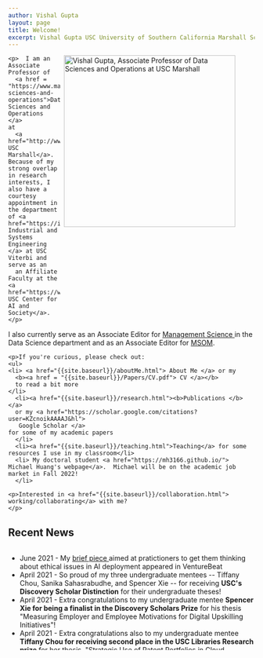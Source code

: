 ```yaml
---
author: Vishal Gupta
layout: page
title: Welcome!
excerpt: Vishal Gupta USC University of Southern California Marshall School of Business research teaching CV data-driven optimization small-data large-scale regime operations research statistics decision-making under uncertainty artificial intelligence
---
```


<div class = "home">
<!--   <figure>  
  <img align="right"
    src="{{site.baseurl}}/images/vishal_closeup.jpg" 
    alt="Vishal Gupta, Associate Professor of Data Sciences and Operations at USC Marshall" 
    style="height: 275px; padding-left: 50px">
  </figure>
 -->
  <figure>
  <img align="right"
    src="{{site.baseurl}}/images/glasses_profile_pic2.png" 
    alt="Vishal Gupta, Associate Professor of Data Sciences and Operations at USC Marshall"
    style=" height: 350px; width: 350px;
            object-fit: fill;
          padding-left: 5px">
  </figure>

    <p>  I am an Associate Professor of 
      <a href = "https://www.marshall.usc.edu/departments/data-sciences-and-operations">Data Sciences and Operations </a>
    at 
      <a href="http://www.marshall.usc.edu/"> USC Marshall</a>.  Because of my strong overlap in research interests, I also have a courtesy appointment in the department of <a href="https://ise.usc.edu/"> Industrial and Systems Engineering </a> at USC Viterbi and serve as an 
      an Affiliate Faculty at the <a href="https://www.cais.usc.edu/"> USC Center for AI and Society</a>. 
    </p>

 <p> I also currently serve as an Associate Editor for 
  <a href = "https://pubsonline.informs.org/journal/mnsc">
  Management Science </a>
  in the Data Science department and as an Associate Editor for <a href = "https://pubsonline.informs.org/journal/msom">
  MSOM</a>.  
  </p>

    <p>If you're curious, please check out:
    <ul>
    <li> <a href="{{site.baseurl}}/aboutMe.html"> About Me </a> or my 
      <b><a href = "{{site.baseurl}}/Papers/CV.pdf"> CV </a></b>
      to read a bit more
    </li>
      <li><a href="{{site.baseurl}}/research.html"><b>Publications </b></a>
      or my <a href="https://scholar.google.com/citations?user=KZcnoikAAAAJ&hl">
       Google Scholar </a>
    for some of my academic papers
      </li>
      <li><a href="{{site.baseurl}}/teaching.html">Teaching</a> for some resources I use in my classroom</li>
      <li> My doctoral student <a href="https://mh3166.github.io/"> Michael Huang's webpage</a>.  Michael will be on the academic job market in Fall 2022!
      </li>
<!--       <li><a href="{{site.baseurl}}/projects.html"> Projects </a> for some of my other fun projects.   
      </li>
 -->    
  </ul>
    </p>    

    <p>Interested in <a href="{{site.baseurl}}/collaboration.html"> working/collaborating</a> with me?
    </p>


<h2>Recent News</h2>
<!-- comment back in when you can figure out how to make it LOOK scrollish -->
<div class="updates" style="height: 15em; overflow-y: scroll;">

<ul>
<li> June 2021 - My <a href = "https://venturebeat.com/2022/06/20/how-companies-can-avoid-ethical-pitfalls-when-building-ai-products/"> brief piece </a> aimed at pratictioners to get them thinking about ethical issues in AI deployment appeared in VentureBeat
</li>
<li> April 2021 - So proud of my three undergraduate mentees -- Tiffany Chou, Sanika Sahasrabudhe, and Spencer Xie -- for receiving <b>USC's Discovery Scholar Distinction</b> for their undergraduate theses!  
</li>
<li>
April 2021 - Extra congratulations to my undergraduate mentee <b>Spencer Xie for being a finalist in the Discovery Scholars Prize</b> for his thesis "Measuring Employer and Employee Motivations for Digital Upskilling Initiatives"!
</li>
<li> April 2021 - Extra congratulations also to my undergraduate mentee <b>Tiffany Chou for receiving second place in the USC Libraries Research prize</b> for her thesis, "Strategic Use of Patent Portfolios in Cloud Computing Enterprises."

<li>April 2021 - So excited that my PhD student <a href = "https://mh3166.github.io/"> Michael Huang </a> was awarded the <b>Marshall PhD Teaching Award.</b>   
</li>

<li>Oct 2021 - My co-authors (Hamsa Bastani and Kimon Drakopoulos) and I are ecstatic to be named the <b>winners</b> of the <b>2021 Pierskalla Best Paper Competition!</b>  
</li>
<li> Oct 2021 - We are incredibly honored to be selected as the <b>winners</b> of the 2021 Daniel H. <b> Wagner Prize for Excellence in the Practice of Advanced Analytics and Operations Research!</b>  Read the paper <a href="{{site.baseurl}}/Papers/Wagner_Submission.pdf"> here </a>!
</li>
<li> Sept 2021 - Our  
<a href="{{site.baseurl}}/Papers/GreeceCovid.pdf">paper</a>
   (with Hamsa Bastani and Kimon Drakopoulos)  was 
   <b> ACCEPTED TO NATURE </b>!  I'm incredibly honored and so fortunate to have such great collaborators that helped make this possible.  Be sure to check out this excellent <a href = "https://www.nature.com/articles/d41586-021-02556-w"> summary piece </a> from <a href = "http://ziadobermeyer.com/"> Ziad Obermeyer </a> on our work as well!
</li>
<li> Sept 2021 - Our  
<a href="{{site.baseurl}}/Papers/GreeceCovid.pdf">paper</a>
   (with Hamsa Bastani and Kimon Drakopoulos)  was selected as a <b>Finalist in the 2021 Public Sector OR Best Paper Competition</b>!  Come support us at the INFORMS Annual Meeting when they announce the winner.
</li>
<li> Sept 2021 - Our  
<a href="{{site.baseurl}}/Papers/GreeceCovid.pdf">paper</a>
   (with Hamsa Bastani and Kimon Drakopoulos)  was selected as a <b>Finalist in the 2021 Pierskalla Best Paper Competition</b>!  Come support us at the INFORMS Annual Meeting when they announce the winner.
</li>
<li> Sept 2021 - Our new 
<a href="{{site.baseurl}}/Papers/Wagner_Submission.pdf"> paper </a>
  was selected as a <b>Finalist in the 2021 Wagner Prize for Excellence in Operations Research</b>!  Come support Hamsa Bastani, Kimon Drakopoulos and me at the INFORMS Annual Meeting when they announce the winner.
</li>
<li> June 2021 - I finished designing and teaching three new classes this past semester: a PhD Class on "Stochastic Foundations of Prescriptive Analytics", a PhD workshop on "Expositional Writing for Mathematics", and Marshall's "Undergraduate Honors Research Seminar."  Check out my <a href="{{site.baseurl}}/teaching.html">Teaching</a> page to learn more about the classes and my great students!
</li>
<li>
  June 2021 - Our paper <a href="{{site.baseurl}}/Papers/GreeceCovid.pdf">"Deploying an Artificial Intelligence System for COVID-19 Testing at the Greek Border"</a>
   (with Hamsa Bastani and Kimon Drakopoulos) was named a <b>finalist</b> in the <b>Post-Pandemic Supply-Chain and Healthcare Management Conference's Best Paper Competition</b>.
</li>
<li> May 2021 - My doctoral student <a href="https://mh3166.github.io/">Michael Huang</a> was awarded the Marshall School of Business PhD Student Outstanding Researcher Award.  This award is allocated to one student at Marshall each year. Congratulations, Michael!
</li>
<li>May 2021 - Prof. Kimon Drakopoulos and I are honored to received the Dr. Jagdish Sheth Award for Impact of Research on Practice for <a href="{{site.baseurl}}/Papers/GreeceCovid.pdf">our work</a> with the Greek Government managing their COVID-19 response.
</li>
<li>Mar. 2021 - I am honored to have been promoted to an Associate Professor with tenure!</li>
<li>Feb. 2021 - A <a href="http://faculty.marshall.usc.edu/Vishal-Gupta/research.html">preprint</a> describing our COVID-19 work with Greece and its effectiveness is now available.</li>
<li>Jan. 2021 - <a href="https://www.entrepreneur.com/article/363706">Entrepreneur</a> published a short article on our project on deploying Greece's COVID-19 screening policy at the border (with Kimon Drakopoulos and Hamsa Bastani). </li>
<li>Jan. 2021 - I am honored to have been selected to serve as an Associate Editor for <a href = "https://pubsonline.informs.org/journal/msom">
  MSOM</a>.</li>
<li>Dec. 2020 - <a href="https://www.phocuswire.com/algorithms-helped-bring-tourists-back-to-Greece">PhocusWire</a> (a UK Travel News Site) covered our joint project on deploying Greece's COVID-19 screening policy at the border (with Kimon Drakopoulos and Hamsa Bastani).</li>
<li>Nov. 2020 - My paper 
  <a href="{{site.baseurl}}/Papers/DataPooling_WP.pdf">Data Pooling in Stochastic Optimization</a>
with N. Kallus was accepted to <strong>Management Science.</strong></li>
<li> Nov. 2020 - My co-author Kimon Drakopoulos and I were invited to a 
  <a href="https://vimeo.com/479149925">webinar with the Dean</a>
  on our joint project (with Hamsa Bastani) about
deploying a COVID-19 screening policy for Greece.
</li>
<li> Nov. 2020 - My collaborator Hamsa Bastani gave an awesome
<a href="https://youtu.be/I_OUdIih_00"> talk at Simons Institute </a> on our joint project (with Kimon Drakopoulos) about designing COVID-19 screening policies for Greece.
</li>
<li>  Nov. 2020  - My student Michael Huang gave a great talk on our paper (with Paat Rusmechientong) on 
<a href = "https://cattendee.abstractsonline.com/meeting/9022/presentation/8246"> 
Learning Policy Performance in the Small-Data, Large-Scale Optimization Regime
</a>
at the INFORMS Annual Conference.
</li>
<li>  Nov. 2020  - I gave a talk on my joint project (with Hamsa Bastani and Kimon Drakopoulos) on
<a href = "https://cattendee.abstractsonline.com/meeting/9022/presentation/1935"> 
Deploying a Real-Time, Data-Driven COVID-19 Screening Policy at the Greek
</a>
at the INFORMS Annual Conference.
</li>
</ul>
<!-- </div> -->
</div>